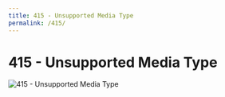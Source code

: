 ```yaml
---
title: 415 - Unsupported Media Type
permalink: /415/
---
```

# 415 - Unsupported Media Type  
![415 - Unsupported Media Type](http://i.imgur.com/mXUHnAW.jpg)  
